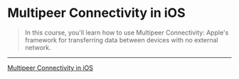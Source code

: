 # Multipeer Connectivity in iOS

> In this course, you'll learn how to use Multipeer Connectivity: Apple's framework for transferring data between devices with no external network.

---

[Multipeer Connectivity in iOS](https://www.raywenderlich.com/19987381-multipeer-connectivity-in-ios)
